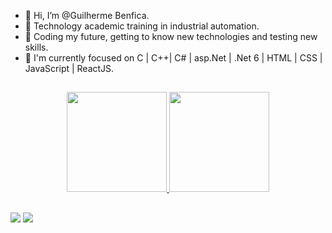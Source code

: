 - 👋 Hi, I’m @Guilherme Benfica.
-  🦾 Technology academic training in industrial automation.
- 👀 Coding my future, getting to know new technologies and testing new skills.
- 🌱  I'm currently focused on C | C++| C# | asp.Net | .Net 6 | HTML | CSS | JavaScript | ReactJS.

##






<div align="center">
  <a href="https://github.com/Guilherme-Benfica">
  <img height="160em" src="https://github-readme-stats.vercel.app/api?username=Guilherme-Benfica&show_icons=true&theme=radical&include_all_commits=true&count_private=true"/>
  <img height="160em" src="https://github-readme-stats.vercel.app/api/top-langs/?username=Guilherme-Benfica&layout=compact&langs_count=7&theme=radical"/>
</div>
   

##

<div>
   <a href = "mailto:guilhermee.benfica@gmail.com"><img src="https://img.shields.io/badge/Gmail-D14836?style=for-the-badge&logo=gmail&logoColor=white" target="_blank"></a>
  <a href="https://www.linkedin.com/in/guilherme-benfica" target="_blank"><img src="https://img.shields.io/badge/-LinkedIn-%230077B5?style=for-the-badge&logo=linkedin&logoColor=white" target="_blank"></a> 
  
</div>
   
  
